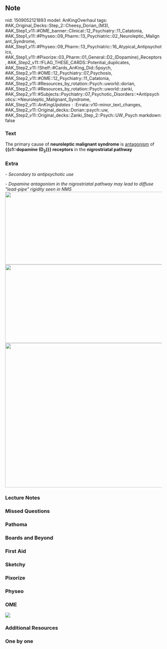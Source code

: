## Note
nid: 1509052121893
model: AnKingOverhaul
tags: #AK_Original_Decks::Step_2::Cheesy_Dorian_(M3), #AK_Step1_v11::#OME_banner::Clinical::12_Psychiatry::11_Catatonia, #AK_Step1_v11::#Physeo::09_Pharm::13_Psychiatric::02_Neuroleptic_Malignant_Syndrome, #AK_Step1_v11::#Physeo::09_Pharm::13_Psychiatric::16_Atypical_Antipsychotics, #AK_Step1_v11::#Pixorize::03_Pharm::01_General::D2_(Dopamine)_Receptors, #AK_Step2_v11::!FLAG_THESE_CARDS::Potential_duplicates, #AK_Step2_v11::!Shelf::#Cards_AnKing_Did::5psych, #AK_Step2_v11::#OME::12_Psychiatry::07_Psychosis, #AK_Step2_v11::#OME::12_Psychiatry::11_Catatonia, #AK_Step2_v11::#Resources_by_rotation::Psych::uworld::dorian, #AK_Step2_v11::#Resources_by_rotation::Psych::uworld::zanki, #AK_Step2_v11::#Subjects::Psychiatry::07_Psychotic_Disorders::*Antipsychotics::*Neuroleptic_Malignant_Syndrome, #AK_Step2_v11::$AnKingUpdates::$Errata::v10-minor_text_changes, #AK_Step2_v11::Original_decks::Dorian::psych::uw, #AK_Step2_v11::Original_decks::Zanki_Step_2::Psych::UW_Psych
markdown: false

### Text
The primary cause of <b>neuroleptic malignant syndrome</b> is
<u>antagonism</u> of <b>{{c1::dopamine (D<sub>2</sub>)}}
receptors</b> in the <b>nigrostriatal pathway</b>

### Extra
<i>- Secondary to antipsychotic use</i>
<div>
  <i>- Dopamine antagonism in the nigrostriatal pathway may lead to
  diffuse "lead-pipe" rigidity seen in NMS</i>
</div>
<div>
  <div><img src="nms_1606536512074.png" class="" style=
  "height: 234px; width: 529px;"></div>
</div>
<div>
<div>
  <i><b><img class="" src="thatll%20do_1606536512074.png" style=
  "height: 253px; width: 529px;"></b></i>
</div><img class="" src="sweert_1606536512074.png" style=
"height: 465px; width: 529px;"></div>

### Lecture Notes


### Missed Questions


### Pathoma


### Boards and Beyond


### First Aid


### Sketchy


### Pixorize


### Physeo


### OME
<div class="ome-widget">
  <a href=
  "https://onlinemeded.org/spa/psychiatry/catatonia/acquire?ref=anki">
  <img src="_OME_AnkiFlashcards_Lesson_2.png"></a>
</div>

### Additional Resources


### One by one


